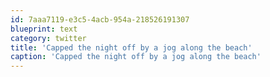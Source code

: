 ```yaml
---
id: 7aaa7119-e3c5-4acb-954a-218526191307
blueprint: text
category: twitter
title: 'Capped the night off by a jog along the beach'
caption: 'Capped the night off by a jog along the beach'
---
```

